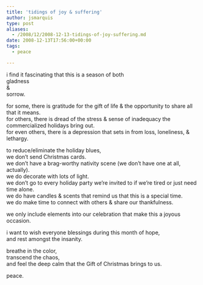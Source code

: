 ```yaml
---
title: 'tidings of joy & suffering'
author: jsmarquis
type: post
aliases:
  - /2008/12/2008-12-13-tidings-of-joy-suffering.md
date: 2008-12-13T17:56:00+00:00
tags:
  - peace

---
```

i find it fascinating that this is a season of both   
gladness   
&   
sorrow. 

for some, there is gratitude for the gift of life & the opportunity to share all that it means.  
for others, there is dread of the stress & sense of inadequacy the commercialized holidays bring out.  
for even others, there is a depression that sets in from loss, loneliness, & lethargy.

to reduce/eliminate the holiday blues,  
we don&#8217;t send Christmas cards.  
we don&#8217;t have a brag-worthy nativity scene (we don&#8217;t have one at all, actually).  
we do decorate with lots of light.  
we don&#8217;t go to every holiday party we&#8217;re invited to if we&#8217;re tired or just need time alone.  
we do have candles & scents that remind us that this is a special time.  
we do make time to connect with others & share our thankfulness.

we only include elements into our celebration that make this a joyous occasion.

i want to wish everyone blessings during this month of hope,  
and rest amongst the insanity.

breathe in the color,  
transcend the chaos,  
and feel the deep calm that the Gift of Christmas brings to us.

peace.